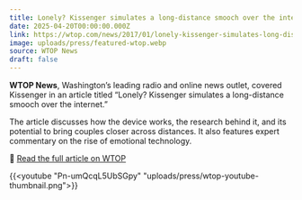 ```yaml
---
title: Lonely? Kissenger simulates a long-distance smooch over the internet
date: 2025-04-20T00:00:00.000Z
link: https://wtop.com/news/2017/01/lonely-kissenger-simulates-long-distance-smooch-internet/
image: uploads/press/featured-wtop.webp
source: WTOP News
draft: false
---
```

**WTOP News**, Washington’s leading radio and online news outlet, covered Kissenger in an article titled “Lonely? Kissenger simulates a long-distance smooch over the internet.”

The article discusses how the device works, the research behind it, and its potential to bring couples closer across distances. It also features expert commentary on the rise of emotional technology.

📰 [Read the full article on WTOP](https://wtop.com/news/2017/01/lonely-kissenger-simulates-long-distance-smooch-internet/)


{{<youtube "Pn-umQcqL5UbSGpy" "uploads/press/wtop-youtube-thumbnail.png">}}
